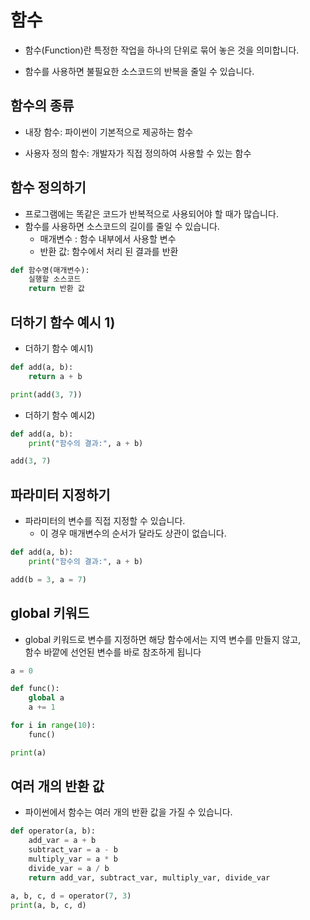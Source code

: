 # 함수
- 함수(Function)란 특정한 작업을 하나의 단위로 묶어 놓은 것을 의미합니다.

- 함수를 사용하면 불필요한 소스코드의 반복을 줄일 수 있습니다.

## 함수의 종류
- 내장 함수: 파이썬이 기본적으로 제공하는 함수

- 사용자 정의 함수: 개발자가 직접 정의하여 사용할 수 있는 함수 

## 함수 정의하기
- 프로그램에는 똑같은 코드가 반복적으로 사용되어야 할 때가 많습니다.
- 함수를 사용하면 소스코드의 길이를 줄일 수 있습니다.
  - 매개변수 : 함수 내부에서 사용할 변수
  - 반환 값: 함수에서 처리 된 결과를 반환
```python
def 함수명(매개변수):
    실행할 소스코드
    return 반환 값
```
## 더하기 함수 예시 1)
- 더하기 함수 예시1)
```python
def add(a, b):
    return a + b

print(add(3, 7))
```
- 더하기 함수 예시2)
```python
def add(a, b):
    print("함수의 결과:", a + b)

add(3, 7)
```
## 파라미터 지정하기
- 파라미터의 변수를 직접 지정할 수 있습니다.
  - 이 경우 매개변수의 순서가 달라도 상관이 없습니다.
```python
def add(a, b):
    print("함수의 결과:", a + b)

add(b = 3, a = 7)
```
## global 키워드
- global 키워드로 변수를 지정하면 해당 함수에서는 지역 변수를 만들지 않고,   
  함수 바깥에 선언된 변수를 바로 참조하게 됩니다
```python
a = 0

def func():
    global a
    a += 1

for i in range(10):
    func()

print(a)
```
## 여러 개의 반환 값
- 파이썬에서 함수는 여러 개의 반환 값을 가질 수 있습니다.
```python
def operator(a, b):
    add_var = a + b
    subtract_var = a - b
    multiply_var = a * b
    divide_var = a / b
    return add_var, subtract_var, multiply_var, divide_var

a, b, c, d = operator(7, 3)
print(a, b, c, d)
```
